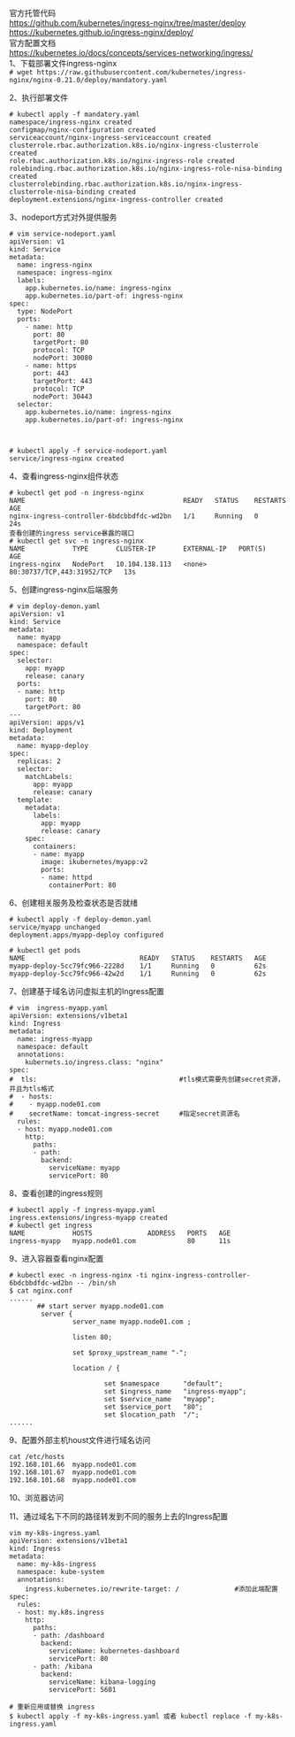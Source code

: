 官方托管代码  
https://github.com/kubernetes/ingress-nginx/tree/master/deploy  
https://kubernetes.github.io/ingress-nginx/deploy/  
官方配置文档   
https://kubernetes.io/docs/concepts/services-networking/ingress/  
1、下载部署文件ingress-nginx  
``` # wget https://raw.githubusercontent.com/kubernetes/ingress-nginx/nginx-0.21.0/deploy/mandatory.yaml ```  

2、执行部署文件  
```
# kubectl apply -f mandatory.yaml 
namespace/ingress-nginx created
configmap/nginx-configuration created
serviceaccount/nginx-ingress-serviceaccount created
clusterrole.rbac.authorization.k8s.io/nginx-ingress-clusterrole created
role.rbac.authorization.k8s.io/nginx-ingress-role created
rolebinding.rbac.authorization.k8s.io/nginx-ingress-role-nisa-binding created
clusterrolebinding.rbac.authorization.k8s.io/nginx-ingress-clusterrole-nisa-binding created
deployment.extensions/nginx-ingress-controller created
```  

3、nodeport方式对外提供服务  
```
# vim service-nodeport.yaml
apiVersion: v1
kind: Service
metadata:
  name: ingress-nginx
  namespace: ingress-nginx
  labels:
    app.kubernetes.io/name: ingress-nginx
    app.kubernetes.io/part-of: ingress-nginx
spec:
  type: NodePort
  ports:
    - name: http
      port: 80
      targetPort: 80
      protocol: TCP
      nodePort: 30080
    - name: https
      port: 443
      targetPort: 443
      protocol: TCP
      nodePort: 30443
  selector:
    app.kubernetes.io/name: ingress-nginx
    app.kubernetes.io/part-of: ingress-nginx



# kubectl apply -f service-nodeport.yaml
service/ingress-nginx created
```  

4、查看ingress-nginx组件状态  
```
# kubectl get pod -n ingress-nginx 
NAME                                        READY   STATUS    RESTARTS   AGE
nginx-ingress-controller-6bdcbbdfdc-wd2bn   1/1     Running   0          24s
查看创建的ingress service暴露的端口 
# kubectl get svc -n ingress-nginx 
NAME            TYPE       CLUSTER-IP       EXTERNAL-IP   PORT(S)                      AGE
ingress-nginx   NodePort   10.104.138.113   <none>        80:30737/TCP,443:31952/TCP   13s
```  

5、创建ingress-nginx后端服务  
```
# vim deploy-demon.yaml
apiVersion: v1
kind: Service
metadata:
  name: myapp
  namespace: default
spec:
  selector:
    app: myapp
    release: canary
  ports:
  - name: http
    port: 80
    targetPort: 80
---
apiVersion: apps/v1
kind: Deployment
metadata:
  name: myapp-deploy
spec:
  replicas: 2
  selector:
    matchLabels:
      app: myapp
      release: canary
  template:
    metadata:
      labels:
        app: myapp
        release: canary
    spec:
      containers:
      - name: myapp
        image: ikubernetes/myapp:v2
        ports:
        - name: httpd
          containerPort: 80
```  


6、创建相关服务及检查状态是否就绪  
```
# kubectl apply -f deploy-demon.yaml 
service/myapp unchanged
deployment.apps/myapp-deploy configured

# kubectl get pods                   
NAME                             READY   STATUS    RESTARTS   AGE
myapp-deploy-5cc79fc966-2228d    1/1     Running   0          62s
myapp-deploy-5cc79fc966-42w2d    1/1     Running   0          62s
```

7、创建基于域名访问虚拟主机的Ingress配置  
```
# vim  ingress-myapp.yaml 
apiVersion: extensions/v1beta1
kind: Ingress
metadata:
  name: ingress-myapp
  namespace: default
  annotations:
    kubernets.io/ingress.class: "nginx"
spec:
#  tls:                                    #tls模式需要先创建secret资源，并且为tls格式
#  - hosts:
#    - myapp.node01.com 
#    secretName: tomcat-ingress-secret     #指定secret资源名
  rules:
  - host: myapp.node01.com
    http:
      paths:
      - path: 
        backend:
          serviceName: myapp
          servicePort: 80
```  

8、查看创建的ingress规则  
```
# kubectl apply -f ingress-myapp.yaml  
ingress.extensions/ingress-myapp created
# kubectl get ingress
NAME            HOSTS              ADDRESS   PORTS   AGE
ingress-myapp   myapp.node01.com             80      11s
```  

9、进入容器查看nginx配置  
```
# kubectl exec -n ingress-nginx -ti nginx-ingress-controller-6bdcbbdfdc-wd2bn -- /bin/sh
$ cat nginx.conf
...... 
       ## start server myapp.node01.com
        server {
                server_name myapp.node01.com ;

                listen 80;

                set $proxy_upstream_name "-";

                location / {

                        set $namespace      "default";
                        set $ingress_name   "ingress-myapp";
                        set $service_name   "myapp";
                        set $service_port   "80";
                        set $location_path  "/";
...... 
```  

9、配置外部主机houst文件进行域名访问  
```
cat /etc/hosts
192.168.101.66  myapp.node01.com  
192.168.101.67  myapp.node01.com  
192.168.101.68  myapp.node01.com  
```  

10、浏览器访问  


11、通过域名下不同的路径转发到不同的服务上去的Ingress配置  
```
vim my-k8s-ingress.yaml
apiVersion: extensions/v1beta1
kind: Ingress
metadata:
  name: my-k8s-ingress
  namespace: kube-system
  annotations:
    ingress.kubernetes.io/rewrite-target: /              #添加此端配置
spec:
  rules:
  - host: my.k8s.ingress
    http:
      paths:
      - path: /dashboard
        backend:
          serviceName: kubernetes-dashboard
          servicePort: 80
      - path: /kibana
        backend:
          serviceName: kibana-logging
          servicePort: 5601

# 重新应用或替换 ingress
$ kubectl apply -f my-k8s-ingress.yaml 或者 kubectl replace -f my-k8s-ingress.yaml
```  
